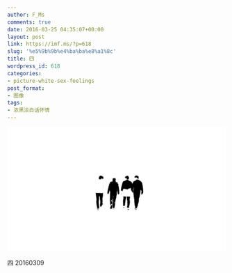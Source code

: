 ```yaml
---
author: F_Ms
comments: true
date: 2016-03-25 04:35:07+00:00
layout: post
link: https://imf.ms/?p=618
slug: '%e5%9b%9b%e4%ba%ba%e8%a1%8c'
title: 四
wordpress_id: 618
categories:
- picture-white-sex-feelings
post_format:
- 图像
tags:
- 浓黑淡白话怀情
---
```


![黑白-色情怀_四人行](/img/post/wp/2016/03/黑白-色情怀_四人行.jpg)


四 20160309
